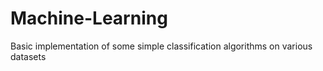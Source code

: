 # Machine-Learning
Basic implementation of some simple classification algorithms on various datasets
